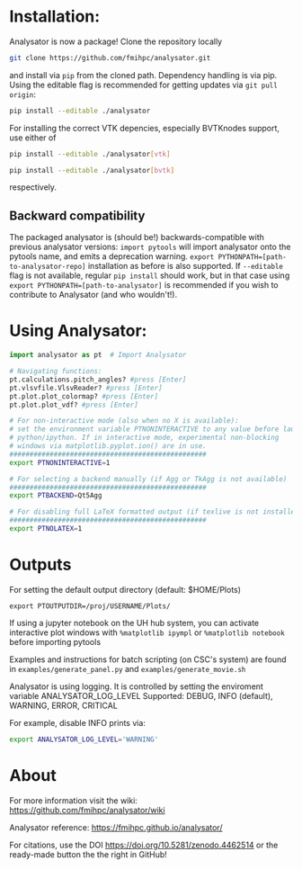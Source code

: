 # Installation:

Analysator is now a package! Clone the repository locally

```bash
git clone https://github.com/fmihpc/analysator.git
```
and install via `pip` from the cloned path. Dependency handling is via pip. Using the editable flag is recommended for getting updates via `git pull origin`:

```bash
pip install --editable ./analysator
```

For installing the correct VTK depencies, especially BVTKnodes support, use either of
```bash
pip install --editable ./analysator[vtk]
```
```bash
pip install --editable ./analysator[bvtk]
```
respectively.

## Backward compatibility

The packaged analysator is (should be!) backwards-compatible with previous analysator versions: `import pytools` will import analysator onto the pytools name, and emits a deprecation warning. `export PYTHONPATH=[path-to-analysator-repo]` installation as before is also supported. If `--editable` flag is not available, regular `pip install` should work, but in that case using `export PYTHONPATH=[path-to-analysator]` is recommended if you wish to contribute to Analysator (and who wouldn't!).

# Using Analysator:
```python
import analysator as pt  # Import Analysator

# Navigating functions:
pt.calculations.pitch_angles? #press [Enter]
pt.vlsvfile.VlsvReader? #press [Enter]
pt.plot.plot_colormap? #press [Enter]
pt.plot.plot_vdf? #press [Enter]
```

```bash
# For non-interactive mode (also when no X is available):
# set the environment variable PTNONINTERACTIVE to any value before launching
# python/ipython. If in interactive mode, experimental non-blocking
# windows via matplotlib.pyplot.ion() are in use.
#################################################
export PTNONINTERACTIVE=1

# For selecting a backend manually (if Agg or TkAgg is not available)
#################################################
export PTBACKEND=Qt5Agg

# For disabling full LaTeX formatted output (if texlive is not installed)
#################################################
export PTNOLATEX=1
```

# Outputs

For setting the default output directory (default: $HOME/Plots)
```
export PTOUTPUTDIR=/proj/USERNAME/Plots/
```
If using a jupyter notebook on the UH hub system, you can activate interactive plot windows with `%matplotlib ipympl` or `%matplotlib notebook` before importing pytools

Examples and instructions for batch scripting (on CSC's system) are found in
`examples/generate_panel.py` and `examples/generate_movie.sh`

Analysator is using logging. It is controlled by setting the enviroment variable ANALYSATOR_LOG_LEVEL
Supported: DEBUG, INFO (default), WARNING, ERROR, CRITICAL

For example, disable INFO prints via:
```bash
export ANALYSATOR_LOG_LEVEL='WARNING'
```

# About

For more information visit the wiki: https://github.com/fmihpc/analysator/wiki

Analysator reference: https://fmihpc.github.io/analysator/

For citations, use the DOI https://doi.org/10.5281/zenodo.4462514 or the ready-made button the the right in GitHub!
